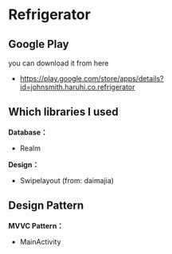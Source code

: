 # Refrigerator

## Google Play

you can download it from here
- https://play.google.com/store/apps/details?id=johnsmith.haruhi.co.refrigerator

## Which libraries I used

**Database：**
- Realm

**Design：**
- Swipelayout (from: daimajia)

## Design Pattern

**MVVC Pattern：**
- MainActivity
